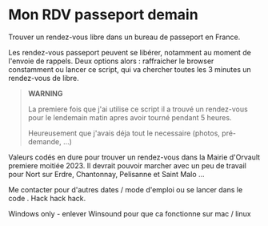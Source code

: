 # Mon RDV passeport demain

Trouver un rendez-vous libre dans un bureau de passeport en France.

Les rendez-vous passeport peuvent se libérer, notamment au moment de l'envoie de rappels.  Deux options alors : 
raffraicher le browser constamment ou lancer ce script, qui va chercher toutes les 3 minutes un rendez-vous de libre.

> **WARNING**
> 
> La premiere fois que j'ai utilise ce script il a trouvé un 
> rendez-vous pour le lendemain matin apres avoir tourné pendant 5 heures.
> 
> Heureusement que j'avais déja tout le necessaire (photos, pré-demande, ...)

Valeurs codés en dure pour trouver un rendez-vous dans la Mairie d'Orvault
premiere moitiée 2023.  Il devrait pouvoir marcher avec un peu de travail pour 
Nort sur Erdre, Chantonnay, Pelisanne et Saint Malo ...

Me contacter pour d'autres dates / mode d'emploi ou se lancer dans le code . Hack hack hack.

Windows only - enlever Winsound pour que ca fonctionne sur mac / linux
